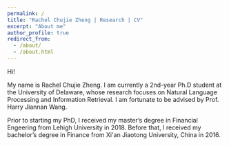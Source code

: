 ```yaml
---
permalink: /
title: "Rachel Chujie Zheng | Research | CV"
excerpt: "About me"
author_profile: true
redirect_from: 
  - /about/
  - /about.html
---
```


Hi!

My name is Rachel Chujie Zheng. I am currently a 2nd-year Ph.D student at the University of Delaware, whose research focuses on Natural Language Processing and Information Retrieval. I am fortunate to be advised by Prof. Harry Jiannan Wang.

Prior to starting my PhD, I received my master’s degree in Financial Engeering from Lehigh University in 2018. Before that, I received my bachelor’s degree in Finance from Xi'an Jiaotong University, China in 2016.